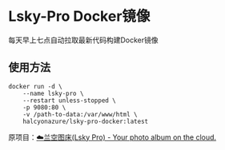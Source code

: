 # Lsky-Pro Docker镜像

每天早上七点自动拉取最新代码构建Docker镜像

## 使用方法

```docker
docker run -d \
    --name lsky-pro \
    --restart unless-stopped \
    -p 9080:80 \
    -v /path-to-data:/var/www/html \
    halcyonazure/lsky-pro-docker:latest
```

原项目：[☁️兰空图床(Lsky Pro) - Your photo album on the cloud.](https://github.com/lsky-org/lsky-pro)
